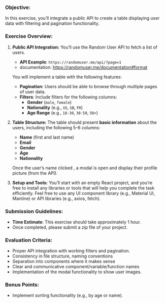 ### **Objective:**

In this exercise, you’ll integrate a public API to create a table displaying user data with filtering and pagination functionality.

### **Exercise Overview:**

1. **Public API Integration:**
You’ll use the Random User API to fetch a list of users.
    - **API Example**: `https://randomuser.me/api/?page=1`
    - documentation: https://randomuser.me/documentation#format
    
    You will implement a table with the following features:
    
    - **Pagination**: Users should be able to browse through multiple pages of user data.
    - **Filters**: Include filters for the following columns:
        - **Gender** (`male`, `female`)
        - **Nationality** (e.g., `US`, `GB`, `FR`)
        - **Age Range** (e.g., `18-30`, `30-50`, `50+`)
2. **Table Structure:**
The table should present **basic information** about the users, including the following 5-6 columns:
    - **Name** (first and last name)
    - **Email**
    - **Gender**
    - **Age**
    - **Nationality**
    
    Once the user’s name clicked , a modal is open and display their profile picture (from the API).
    
3. **Setup and Tools:**
You’ll start with an empty React project, and you’re free to install any libraries or tools that will help you complete the task efficiently. Feel free to use any UI component library (e.g., Material UI, Mantine) or API libraries (e.g., axios, fetch).

### **Submission Guidelines:**

- **Time Estimate**: This exercise should take approximately 1 hour.
- Once completed, please submit a zip file of your project.

### **Evaluation Criteria:**

- Proper API integration with working filters and pagination.
- Consistency in file structure, naming conventions
- Separation into components where it makes sense
- Clear and communicative component/variable/function names
- Implementation of the modal functionality to show user images.

### **Bonus Points**:

- Implement sorting functionality (e.g., by age or name).
